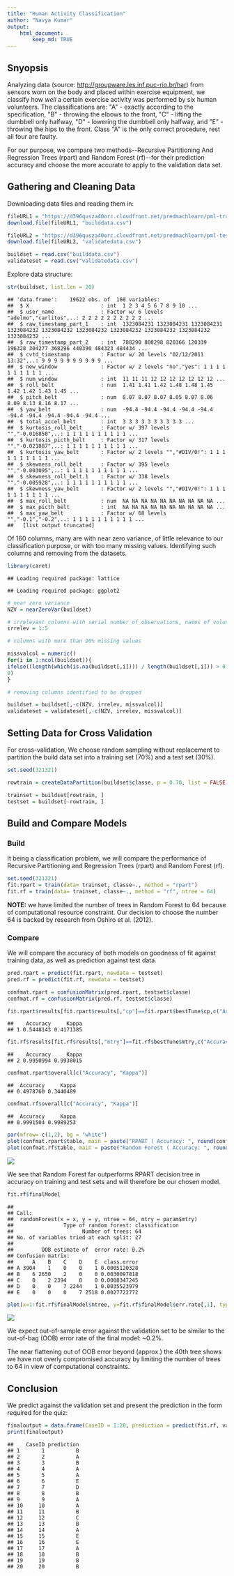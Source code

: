 ```yaml
---
title: "Human Activity Classification"
author: "Navya Kumar"
output: 
    html_document:
        keep_md: TRUE
---
```


## Snyopsis  
  
Analyzing data (source: http://groupware.les.inf.puc-rio.br/har) from sensors worn on the body and placed within exercise equipment, we classify how *well* a certain exercise activity was performed by six human volunteers. The classifications are: "A" - exactly according to the specification, "B" - throwing the elbows to the front, "C" - lifting the dumbbell only halfway, "D" - lowering the dumbbell only halfway, and "E" - throwing the hips to the front. Class "A" is the only correct procedure, rest all four are faulty.  
  
For our purpose, we compare two methods--Recursive Partitioning And Regression Trees (rpart) and Random Forest (rf)--for their prediction accuracy and choose the more accurate to apply to the validation data set.  
  
## Gathering and Cleaning Data  

Downloading data files and reading them in:  

```r
fileURL1 = "https://d396qusza40orc.cloudfront.net/predmachlearn/pml-training.csv"
download.file(fileURL1, "builddata.csv")

fileURL2 = "https://d396qusza40orc.cloudfront.net/predmachlearn/pml-testing.csv"
download.file(fileURL2, "validatedata.csv")

buildset = read.csv("builddata.csv")
validateset = read.csv("validatedata.csv")
```

Explore data structure:  

```r
str(buildset, list.len = 20)
```

```
## 'data.frame':	19622 obs. of  160 variables:
##  $ X                       : int  1 2 3 4 5 6 7 8 9 10 ...
##  $ user_name               : Factor w/ 6 levels "adelmo","carlitos",..: 2 2 2 2 2 2 2 2 2 2 ...
##  $ raw_timestamp_part_1    : int  1323084231 1323084231 1323084231 1323084232 1323084232 1323084232 1323084232 1323084232 1323084232 1323084232 ...
##  $ raw_timestamp_part_2    : int  788290 808298 820366 120339 196328 304277 368296 440390 484323 484434 ...
##  $ cvtd_timestamp          : Factor w/ 20 levels "02/12/2011 13:32",..: 9 9 9 9 9 9 9 9 9 9 ...
##  $ new_window              : Factor w/ 2 levels "no","yes": 1 1 1 1 1 1 1 1 1 1 ...
##  $ num_window              : int  11 11 11 12 12 12 12 12 12 12 ...
##  $ roll_belt               : num  1.41 1.41 1.42 1.48 1.48 1.45 1.42 1.42 1.43 1.45 ...
##  $ pitch_belt              : num  8.07 8.07 8.07 8.05 8.07 8.06 8.09 8.13 8.16 8.17 ...
##  $ yaw_belt                : num  -94.4 -94.4 -94.4 -94.4 -94.4 -94.4 -94.4 -94.4 -94.4 -94.4 ...
##  $ total_accel_belt        : int  3 3 3 3 3 3 3 3 3 3 ...
##  $ kurtosis_roll_belt      : Factor w/ 397 levels "","-0.016850",..: 1 1 1 1 1 1 1 1 1 1 ...
##  $ kurtosis_picth_belt     : Factor w/ 317 levels "","-0.021887",..: 1 1 1 1 1 1 1 1 1 1 ...
##  $ kurtosis_yaw_belt       : Factor w/ 2 levels "","#DIV/0!": 1 1 1 1 1 1 1 1 1 1 ...
##  $ skewness_roll_belt      : Factor w/ 395 levels "","-0.003095",..: 1 1 1 1 1 1 1 1 1 1 ...
##  $ skewness_roll_belt.1    : Factor w/ 338 levels "","-0.005928",..: 1 1 1 1 1 1 1 1 1 1 ...
##  $ skewness_yaw_belt       : Factor w/ 2 levels "","#DIV/0!": 1 1 1 1 1 1 1 1 1 1 ...
##  $ max_roll_belt           : num  NA NA NA NA NA NA NA NA NA NA ...
##  $ max_picth_belt          : int  NA NA NA NA NA NA NA NA NA NA ...
##  $ max_yaw_belt            : Factor w/ 68 levels "","-0.1","-0.2",..: 1 1 1 1 1 1 1 1 1 1 ...
##   [list output truncated]
```

Of 160 columns, many are with near zero variance, of little relevance to our classification purpose, or with too many missing values. Identifying such columns and removing from the datasets. 

```r
library(caret)
```

```
## Loading required package: lattice
```

```
## Loading required package: ggplot2
```

```r
# near zero variance
NZV = nearZeroVar(buildset)

# irrelevant columns with serial number of observations, names of volunteers, and three types of timestamps 
irrelev = 1:5

# columns with more than 90% missing values

missvalcol = numeric()
for(i in 1:ncol(buildset)){
ifelse((length(which(is.na(buildset[,i]))) / length(buildset[,i])) > 0.90, missvalcol[i] <- i, missvalcol[i] <- 
0)
}

# removing columns identified to be dropped 

buildset = buildset[,-c(NZV, irrelev, missvalcol)]
validateset = validateset[,-c(NZV, irrelev, missvalcol)]
```

## Setting Data for Cross Validation  
  
For cross-validation, We choose random sampling without replacement to partition the build data set into a training set (70%) and a test set (30%). 


```r
set.seed(321321)

rowtrain = createDataPartition(buildset$classe, p = 0.70, list = FALSE)

trainset = buildset[rowtrain, ]
testset = buildset[-rowtrain, ]
```

## Build and Compare Models  

### Build  

It being a classification problem, we will compare the performance of Recursive Partitioning and Regression Trees (rpart) and Random Forest (rf).  

```r
set.seed(321321)
fit.rpart = train(data= trainset, classe~., method = "rpart")
fit.rf = train(data= trainset, classe~., method = "rf", ntree = 64)
```

**NOTE:** we have limited the number of trees in Random Forest to 64 because of computational resource constraint. Our decision to choose the number 64 is backed by research from Oshiro et al. (2012).  
  
### Compare  

We will compare the accuracy of both models on goodness of fit against training data, as well as prediction against test data.  

```r
pred.rpart = predict(fit.rpart, newdata = testset)
pred.rf = predict(fit.rf, newdata = testset)

confmat.rpart = confusionMatrix(pred.rpart, testset$classe)
confmat.rf = confusionMatrix(pred.rf, testset$classe)

fit.rpart$results[fit.rpart$results[,"cp"]==fit.rpart$bestTune$cp,c("Accuracy", "Kappa")]
```

```
##    Accuracy     Kappa
## 1 0.5448143 0.4171385
```

```r
fit.rf$results[fit.rf$results[,"mtry"]==fit.rf$bestTune$mtry,c("Accuracy", "Kappa")]
```

```
##    Accuracy     Kappa
## 2 0.9950994 0.9938015
```

```r
confmat.rpart$overall[c("Accuracy", "Kappa")]
```

```
##  Accuracy     Kappa 
## 0.4978760 0.3440489
```

```r
confmat.rf$overall[c("Accuracy", "Kappa")]
```

```
##  Accuracy     Kappa 
## 0.9991504 0.9989253
```

```r
par(mfrow= c(1,2), bg = "white")
plot(confmat.rpart$table, main = paste("RPART ( Accuracy: ", round(confmat.rpart$overall["Accuracy"],3),")"))
plot(confmat.rf$table, main = paste("Random Forest ( Accuracy: ", round(confmat.rf$overall["Accuracy"],3),")"))
```

![](ML_courseproject_files/figure-html/comparemodels-1.png)<!-- -->

We see that Random Forest far outperforms RPART decision tree in accuracy on training and test sets and will therefore be our chosen model.  


```r
fit.rf$finalModel
```

```
## 
## Call:
##  randomForest(x = x, y = y, ntree = 64, mtry = param$mtry) 
##                Type of random forest: classification
##                      Number of trees: 64
## No. of variables tried at each split: 27
## 
##         OOB estimate of  error rate: 0.2%
## Confusion matrix:
##      A    B    C    D    E  class.error
## A 3904    1    0    0    1 0.0005120328
## B    6 2650    2    0    0 0.0030097818
## C    0    2 2394    0    0 0.0008347245
## D    0    0    7 2244    1 0.0035523979
## E    0    0    0    7 2518 0.0027722772
```

```r
plot(x=1:fit.rf$finalModel$ntree, y=fit.rf$finalModel$err.rate[,1], type="l", xlab="Number of Trees", ylab="OOB Error", main="OOB Error by Number of Trees")
```

![](ML_courseproject_files/figure-html/finalmodel-1.png)<!-- -->

We expect out-of-sample error against the validation set to be similar to the out-of-bag (OOB) error rate of the final model: ~0.2%.  
  
The near flattening out of OOB error beyond (approx.) the 40th tree shows we have not overly compromised accuracy by limiting the number of trees to 64 in view of computational constraints.  

## Conclusion  

We predict against the validation set and present the prediction in the form required for the quiz:  

```r
finaloutput = data.frame(CaseID = 1:20, prediction = predict(fit.rf, validateset))
print(finaloutput)
```

```
##    CaseID prediction
## 1       1          B
## 2       2          A
## 3       3          B
## 4       4          A
## 5       5          A
## 6       6          E
## 7       7          D
## 8       8          B
## 9       9          A
## 10     10          A
## 11     11          B
## 12     12          C
## 13     13          B
## 14     14          A
## 15     15          E
## 16     16          E
## 17     17          A
## 18     18          B
## 19     19          B
## 20     20          B
```
